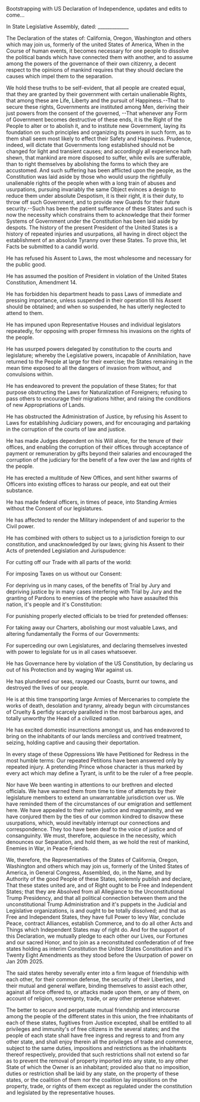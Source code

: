 Bootstrapping with US Declaration of Independence, updates and edits to come...

In State Legislative Assembly, dated: _____________ 

The Declaration of the states of: California, Oregon, Washington and others which may join us, formerly of the united States of America, When in the Course of human events, it becomes necessary for one people to dissolve the political bands which have connected them with another, and to assume among the powers of the governance of their own citizenry, a decent respect to the opinions of mankind requires that they should declare the causes which impel them to the separation.

We hold these truths to be self-evident, that all people are created equal, that they are granted by their government with certain unalienable Rights, that among these are Life, Liberty and the pursuit of Happiness.--That to secure these rights, Governments are instituted among Men, deriving their just powers from the consent of the governed, --That whenever any Form of Government becomes destructive of these ends, it is the Right of the People to alter or to abolish it, and to institute new Government, laying its foundation on such principles and organizing its powers in such form, as to them shall seem most likely to effect their Safety and Happiness. Prudence, indeed, will dictate that Governments long established should not be changed for light and transient causes; and accordingly all experience hath shewn, that mankind are more disposed to suffer, while evils are sufferable, than to right themselves by abolishing the forms to which they are accustomed. And such suffering has been afflicted upon the people, as the Constitution was laid aside by those who would usurp the rightfully unalienable rights of the people when with a long train of abuses and usurpations, pursuing invariably the same Object evinces a design to reduce them under absolute Despotism, it is their right, it is their duty, to throw off such Government, and to provide new Guards for their future security.--Such has been the patient sufferance of these States and such is now the necessity which constrains them to acknowledge that their former Systems of Government under the Constitution has been laid aside by despots. The history of the present President of the United States is a history of repeated injuries and usurpations, all having in direct object the establishment of an absolute Tyranny over these States. To prove this, let Facts be submitted to a candid world.

He has refused his Assent to Laws, the most wholesome and necessary for the public good.

He has assumed the position of President in violation of the United States Constitution, Amendment 14.

He has forbidden his department heads to pass Laws of immediate and pressing importance, unless suspended in their operation till his Assent should be obtained; and when so suspended, he has utterly neglected to attend to them.

He has impuned upon Representative Houses and individual legislators repeatedly, for opposing with proper firmness his invasions on the rights of the people.

He has usurped powers delegated by constitution to the courts and legislature; whereby the Legislative powers, incapable of Annihilation, have returned to the People at large for their exercise; the States remaining in the mean time exposed to all the dangers of invasion from without, and convulsions within.

He has endeavored to prevent the population of these States; for that purpose obstructing the Laws for Naturalization of Foreigners; refusing to pass others to encourage their migrations hither, and raising the conditions of new Appropriations of Lands.

He has obstructed the Administration of Justice, by refusing his Assent to Laws for establishing Judiciary powers, and for encouraging and partaking in the corruption of the courts of law and justice.

He has made Judges dependent on his Will alone, for the tenure of their offices, and enabling the corruption of their offices through acceptance of payment or remuneration by gifts beyond their salaries and encouraged the corruption of the judiciary for the benefit of a few over the law and rights of the people.

He has erected a multitude of New Offices, and sent hither swarms of Officers into existing offices to harass our people, and eat out their substance.

He has made federal officers, in times of peace, into Standing Armies without the Consent of our legislatures.

He has affected to render the Military independent of and superior to the Civil power.

He has combined with others to subject us to a jurisdiction foreign to our constitution, and unacknowledged by our laws; giving his Assent to their Acts of pretended Legislation and Jurispudence:

For cutting off our Trade with all parts of the world:

For imposing Taxes on us without our Consent:

For depriving us in many cases, of the benefits of Trial by Jury and depriving justice by in many cases interfering with Trial by Jury and the granting of Pardons to enemies of the people who have assaulted this nation, it's people and it's Constitution:

For punishing properly elected officials to be tried for pretended offenses:

For taking away our Charters, abolishing our most valuable Laws, and altering fundamentally the Forms of our Governments:

For superceding our own Legislatures, and declaring themselves invested with power to legislate for us in all cases whatsoever.

He has Governance here by violation of the US Constitution, by declaring us out of his Protection and by waging War against us.

He has plundered our seas, ravaged our Coasts, burnt our towns, and destroyed the lives of our people.

He is at this time transporting large Armies of Mercenaries to complete the works of death, desolation and tyranny, already begun with circumstances of Cruelty & perfidy scarcely paralleled in the most barbarous ages, and totally unworthy the Head of a civilized nation.

He has excited domestic insurrections amongst us, and has endeavored to bring on the inhabitants of our lands merciless and contrived treatment, seizing, holding captive and causing their deportation.

In every stage of these Oppressions We have Petitioned for Redress in the most humble terms: Our repeated Petitions have been answered only by repeated injury. A pretending Prince whose character is thus marked by every act which may define a Tyrant, is unfit to be the ruler of a free people.

Nor have We been wanting in attentions to our brethren and elected officials. We have warned them from time to time of attempts by their legislature members to extend an unwarrantable jurisdiction over us. We have reminded them of the circumstances of our emigration and settlement here. We have appealed to their native justice and magnanimity, and we have conjured them by the ties of our common kindred to disavow these usurpations, which, would inevitably interrupt our connections and correspondence. They too have been deaf to the voice of justice and of consanguinity. We must, therefore, acquiesce in the necessity, which denounces our Separation, and hold them, as we hold the rest of mankind, Enemies in War, in Peace Friends.

We, therefore, the Representatives of the States of California, Oregon, Washington and others which may join us, formerly of the United States of America, in General Congress, Assembled,  do, in the Name, and by Authority of the good People of these States, solemnly publish and declare, That these states united are, and of Right ought to be Free and Independent States; that they are Absolved from all Allegiance to the Unconstitutional Trump Presidency, and that all political connection between them and the unconstitutional Trump Administration and it's puppets in the Judicial and Legislative organizations, is and ought to be totally dissolved; and that as Free and Independent States, they have full Power to levy War, conclude Peace, contract Alliances, establish Commerce, and to do all other Acts and Things which Independent States may of right do. And for the support of this Declaration, we mutually pledge to each other our Lives, our Fortunes and our sacred Honor, and to join as a reconstituted confederation of of free states holding as interim Constitution the United States Constitution and it's Twenty Eight Amendments as they stood before the Usurpation of power on Jan 20th 2025.

The said states hereby severally enter into a firm league of friendship with each other, for their common defense, the security of their Liberties, and their mutual and general welfare, binding themselves to assist each other, against all force offered to, or attacks made upon them, or any of them, on account of religion, sovereignty, trade, or any other pretense whatever.

The better to secure and perpetuate mutual friendship and intercourse among the people of the different states in this union, the free inhabitants of each of these states, fugitives from Justice excepted, shall be entitled to all privileges and immunity's of free citizens in the several states; and the people of each state shall have free ingress and regress to and from any other state, and shall enjoy therein all the privileges of trade and commerce, subject to the same duties, impositions and restrictions as the inhabitants thereof respectively, provided that such restrictions shall not extend so far as to prevent the removal of property imported into any state, to any other State of which the Owner is an inhabitant; provided also that no imposition, duties or restriction shall be laid by any state, on the property of these states, or the coalition of them nor the coalition lay impositions on the property, trade, or rights of them except as regulated under the constitution and legislated by the representative houses.

